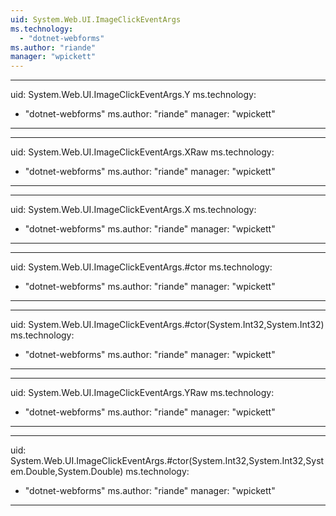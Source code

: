 ```yaml
---
uid: System.Web.UI.ImageClickEventArgs
ms.technology: 
  - "dotnet-webforms"
ms.author: "riande"
manager: "wpickett"
---
```


---
uid: System.Web.UI.ImageClickEventArgs.Y
ms.technology: 
  - "dotnet-webforms"
ms.author: "riande"
manager: "wpickett"
---

---
uid: System.Web.UI.ImageClickEventArgs.XRaw
ms.technology: 
  - "dotnet-webforms"
ms.author: "riande"
manager: "wpickett"
---

---
uid: System.Web.UI.ImageClickEventArgs.X
ms.technology: 
  - "dotnet-webforms"
ms.author: "riande"
manager: "wpickett"
---

---
uid: System.Web.UI.ImageClickEventArgs.#ctor
ms.technology: 
  - "dotnet-webforms"
ms.author: "riande"
manager: "wpickett"
---

---
uid: System.Web.UI.ImageClickEventArgs.#ctor(System.Int32,System.Int32)
ms.technology: 
  - "dotnet-webforms"
ms.author: "riande"
manager: "wpickett"
---

---
uid: System.Web.UI.ImageClickEventArgs.YRaw
ms.technology: 
  - "dotnet-webforms"
ms.author: "riande"
manager: "wpickett"
---

---
uid: System.Web.UI.ImageClickEventArgs.#ctor(System.Int32,System.Int32,System.Double,System.Double)
ms.technology: 
  - "dotnet-webforms"
ms.author: "riande"
manager: "wpickett"
---
